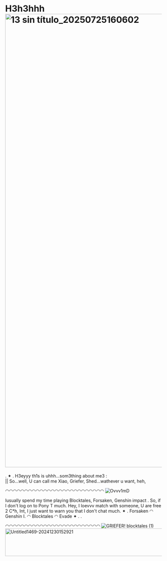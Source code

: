 # H3h3hhh<img width="1604" height="1460" alt="13 sin título_20250725160602" src="https://github.com/user-attachments/assets/591f7bfe-21ce-459d-92c2-bbced9d95d2a" /> 
. ✦ . H3eyyy th1s is uhhh...som3thing about me3 :  
|| So...well, U can call me Xiao, Griefer, Shed...wathever u want, heh, 


◠◠◠◠◠◠◠◠◠◠◠◠◠◠◠◠◠◠◠◠◠◠◠◠◠◠
 ![Ovvv1mD](https://github.com/user-attachments/assets/74502d22-3581-41f8-ab3b-30bf14530d07)

Iusually spend my time playing Blocktales, Forsaken, Genshin impact . So, if I don't log on to Pony T much. Hey, I loevvv match with someone, U are free 2 C*h, Int, I just want to warn you that I don't chat much.
 ✦ . Forsaken ◠ Genshin I. ◠ Blocktales ◠ Evade ✦ .  .

 
 ◠◠◠◠◠◠◠◠◠◠◠◠◠◠◠◠◠◠◠◠◠◠◠◠◠
![GRIEFER!  blocktales  (1)](https://github.com/user-attachments/assets/bc6a8e77-c0de-45ea-bb56-fb3e1e70df7c)
<img width="1280" height="89" alt="Untitled1469-20241230152921" src="https://github.com/user-attachments/assets/c7fc689b-48a0-427e-b214-c6e25fd23160" />
